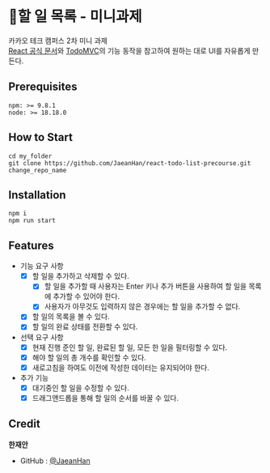 # 📖할 일 목록 - 미니과제
카카오 테크 캠퍼스 2차 미니 과제 <br/>
[React 공식 문서](https://ko.react.dev/)와 [TodoMVC](https://todomvc.com/examples/react/dist/)의 기능 동작을 참고하여 원하는 대로 UI를 자유롭게 만든다.

## Prerequisites
```
npm: >= 9.8.1
node: >= 18.18.0
```
## How to Start
```
cd my_folder
git clone https://github.com/JaeanHan/react-todo-list-precourse.git change_repo_name
```
## Installation
```
npm i
npm run start
```
## Features
- 기능 요구 사항
  - [x] 할 일을 추가하고 삭제할 수 있다.
    - [x] 할 일을 추가할 때 사용자는 Enter 키나 추가 버튼을 사용하여 할 일을 목록에 추가할 수 있어야 한다.
    - [x] 사용자가 아무것도 입력하지 않은 경우에는 할 일을 추가할 수 없다.
  - [x] 할 일의 목록을 볼 수 있다.
  - [x] 할 일의 완료 상태를 전환할 수 있다.
- 선택 요구 사항
  - [x] 현재 진행 준인 할 일, 완료된 할 일, 모든 한 일을 필터링할 수 있다.
  - [x] 해야 할 일의 총 개수를 확인할 수 있다.
  - [x] 새로고침을 하여도 이전에 작성한 데이터는 유지되어야 한다.
- 추가 기능
  - [x] 대기중인 할 일을 수정할 수 있다.
  - [x] 드래그앤드롭을 통해 할 일의 순서를 바꿀 수 있다.
## Credit
**한재안**
- GitHub : [@JaeanHan](https://github.com/JaeanHan)